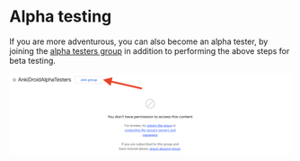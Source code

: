 # Alpha testing

If you are more adventurous, you can also become an alpha tester, by joining the [alpha testers group](https://groups.google.com/forum/#!forum/ankidroidalphatesters)
in addition to performing the above steps for beta testing.

<a href="https://groups.google.com/forum/#!forum/ankidroidalphatesters"><img src="img/AlphaTestJoinGroup.png"></a>
